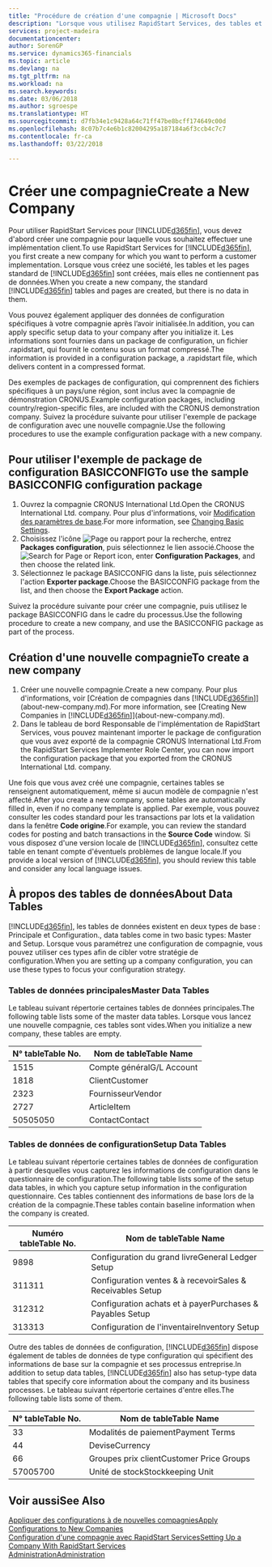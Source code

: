 ```yaml
---
title: "Procédure de création d'une compagnie | Microsoft Docs"
description: "Lorsque vous utilisez RapidStart Services, des tables et des pages sont créées, mais elles ne contiennent pas de données."
services: project-madeira
documentationcenter: 
author: SorenGP
ms.service: dynamics365-financials
ms.topic: article
ms.devlang: na
ms.tgt_pltfrm: na
ms.workload: na
ms.search.keywords: 
ms.date: 03/06/2018
ms.author: sgroespe
ms.translationtype: HT
ms.sourcegitcommit: d7fb34e1c9428a64c71ff47be8bcff174649c00d
ms.openlocfilehash: 8c07b7c4e6b1c82004295a187184a6f3ccb4c7c7
ms.contentlocale: fr-ca
ms.lasthandoff: 03/22/2018

---
```

# <a name="create-a-new-company"></a><span data-ttu-id="27273-103">Créer une compagnie</span><span class="sxs-lookup"><span data-stu-id="27273-103">Create a New Company</span></span>
<span data-ttu-id="27273-104">Pour utiliser RapidStart Services pour [!INCLUDE[d365fin](includes/d365fin_md.md)], vous devez d'abord créer une compagnie pour laquelle vous souhaitez effectuer une implémentation client.</span><span class="sxs-lookup"><span data-stu-id="27273-104">To use RapidStart Services for [!INCLUDE[d365fin](includes/d365fin_md.md)], you first create a new company for which you want to perform a customer implementation.</span></span> <span data-ttu-id="27273-105">Lorsque vous créez une société, les tables et les pages standard de [!INCLUDE[d365fin](includes/d365fin_md.md)] sont créées, mais elles ne contiennent pas de données.</span><span class="sxs-lookup"><span data-stu-id="27273-105">When you create a new company, the standard [!INCLUDE[d365fin](includes/d365fin_md.md)] tables and pages are created, but there is no data in them.</span></span>

<span data-ttu-id="27273-106">Vous pouvez également appliquer des données de configuration spécifiques à votre compagnie après l’avoir initialisée.</span><span class="sxs-lookup"><span data-stu-id="27273-106">In addition, you can apply specific setup data to your company after you initialize it.</span></span> <span data-ttu-id="27273-107">Les informations sont fournies dans un package de configuration, un fichier .rapidstart, qui fournit le contenu sous un format compressé.</span><span class="sxs-lookup"><span data-stu-id="27273-107">The information is provided in a configuration package, a .rapidstart file, which delivers content in a compressed format.</span></span>  

<span data-ttu-id="27273-108">Des exemples de packages de configuration, qui comprennent des fichiers spécifiques à un pays/une région, sont inclus avec la compagnie de démonstration CRONUS.</span><span class="sxs-lookup"><span data-stu-id="27273-108">Example configuration packages, including country/region-specific files, are included with the CRONUS demonstration company.</span></span> <span data-ttu-id="27273-109">Suivez la procédure suivante pour utiliser l'exemple de package de configuration avec une nouvelle compagnie.</span><span class="sxs-lookup"><span data-stu-id="27273-109">Use the following procedures to use the example configuration package with a new company.</span></span>  

## <a name="to-use-the-sample-basicconfig-configuration-package"></a><span data-ttu-id="27273-110">Pour utiliser l'exemple de package de configuration BASICCONFIG</span><span class="sxs-lookup"><span data-stu-id="27273-110">To use the sample BASICCONFIG configuration package</span></span>  
1. <span data-ttu-id="27273-111">Ouvrez la compagnie CRONUS International Ltd.</span><span class="sxs-lookup"><span data-stu-id="27273-111">Open the CRONUS International Ltd. company.</span></span> <span data-ttu-id="27273-112">Pour plus d'informations, voir [Modification des paramètres de base](ui-change-basic-settings.md).</span><span class="sxs-lookup"><span data-stu-id="27273-112">For more information, see [Changing Basic Settings](ui-change-basic-settings.md).</span></span>
2. <span data-ttu-id="27273-113">Choisissez l'icône ![Page ou rapport pour la recherche](media/ui-search/search_small.png "icône Page ou rapport pour la recherche"), entrez **Packages configuration**, puis sélectionnez le lien associé.</span><span class="sxs-lookup"><span data-stu-id="27273-113">Choose the ![Search for Page or Report](media/ui-search/search_small.png "Search for Page or Report icon") icon, enter **Configuration Packages**, and then choose the related link.</span></span>  
3. <span data-ttu-id="27273-114">Sélectionnez le package BASICCONFIG dans la liste, puis sélectionnez l'action **Exporter package**.</span><span class="sxs-lookup"><span data-stu-id="27273-114">Choose the BASICCONFIG package from the list, and then choose the **Export Package** action.</span></span>  

<span data-ttu-id="27273-115">Suivez la procédure suivante pour créer une compagnie, puis utilisez le package BASICCONFIG dans le cadre du processus.</span><span class="sxs-lookup"><span data-stu-id="27273-115">Use the following procedure to create a new company, and use the BASICCONFIG package as part of the process.</span></span>  

## <a name="to-create-a-new-company"></a><span data-ttu-id="27273-116">Création d'une nouvelle compagnie</span><span class="sxs-lookup"><span data-stu-id="27273-116">To create a new company</span></span>  
1. <span data-ttu-id="27273-117">Créer une nouvelle compagnie.</span><span class="sxs-lookup"><span data-stu-id="27273-117">Create a new company.</span></span> <span data-ttu-id="27273-118">Pour plus d'informations, voir [Création de compagnies dans [!INCLUDE[d365fin](includes/d365fin_md.md)]](about-new-company.md).</span><span class="sxs-lookup"><span data-stu-id="27273-118">For more information, see [Creating New Companies in [!INCLUDE[d365fin](includes/d365fin_md.md)]](about-new-company.md).</span></span>
2. <span data-ttu-id="27273-119">Dans le tableau de bord Responsable de l'implémentation de RapidStart Services, vous pouvez maintenant importer le package de configuration que vous avez exporté de la compagnie CRONUS International Ltd.</span><span class="sxs-lookup"><span data-stu-id="27273-119">From the RapidStart Services Implementer Role Center, you can now import the configuration package that you exported from the CRONUS International Ltd. company.</span></span>

<span data-ttu-id="27273-120">Une fois que vous avez créé une compagnie, certaines tables se renseignent automatiquement, même si aucun modèle de compagnie n'est affecté.</span><span class="sxs-lookup"><span data-stu-id="27273-120">After you create a new company, some tables are automatically filled in, even if no company template is applied.</span></span> <span data-ttu-id="27273-121">Par exemple, vous pouvez consulter les codes standard pour les transactions par lots et la validation dans la fenêtre **Code origine**.</span><span class="sxs-lookup"><span data-stu-id="27273-121">For example, you can review the standard codes for posting and batch transactions in the **Source Code** window.</span></span> <span data-ttu-id="27273-122">Si vous disposez d'une version locale de [!INCLUDE[d365fin](includes/d365fin_md.md)], consultez cette table en tenant compte d'éventuels problèmes de langue locale.</span><span class="sxs-lookup"><span data-stu-id="27273-122">If you provide a local version of [!INCLUDE[d365fin](includes/d365fin_md.md)], you should review this table and consider any local language issues.</span></span>

## <a name="about-data-tables"></a><span data-ttu-id="27273-123">À propos des tables de données</span><span class="sxs-lookup"><span data-stu-id="27273-123">About Data Tables</span></span>
[!INCLUDE[d365fin](includes/d365fin_md.md)]<span data-ttu-id="27273-124">, les tables de données existent en deux types de base : Principale et Configuration.</span><span class="sxs-lookup"><span data-stu-id="27273-124">, data tables come in two basic types: Master and Setup.</span></span> <span data-ttu-id="27273-125">Lorsque vous paramétrez une configuration de compagnie, vous pouvez utiliser ces types afin de cibler votre stratégie de configuration.</span><span class="sxs-lookup"><span data-stu-id="27273-125">When you are setting up a company configuration, you can use these types to focus your configuration strategy.</span></span>  

### <a name="master-data-tables"></a><span data-ttu-id="27273-126">Tables de données principales</span><span class="sxs-lookup"><span data-stu-id="27273-126">Master Data Tables</span></span>  
<span data-ttu-id="27273-127">Le tableau suivant répertorie certaines tables de données principales.</span><span class="sxs-lookup"><span data-stu-id="27273-127">The following table lists some of the master data tables.</span></span> <span data-ttu-id="27273-128">Lorsque vous lancez une nouvelle compagnie, ces tables sont vides.</span><span class="sxs-lookup"><span data-stu-id="27273-128">When you initialize a new company, these tables are empty.</span></span>  

|<span data-ttu-id="27273-129">N° table</span><span class="sxs-lookup"><span data-stu-id="27273-129">Table No.</span></span>|<span data-ttu-id="27273-130">Nom de table</span><span class="sxs-lookup"><span data-stu-id="27273-130">Table Name</span></span>|  
|-------------------|--------------------|  
|<span data-ttu-id="27273-131">15</span><span class="sxs-lookup"><span data-stu-id="27273-131">15</span></span>|<span data-ttu-id="27273-132">Compte général</span><span class="sxs-lookup"><span data-stu-id="27273-132">G/L Account</span></span>|  
|<span data-ttu-id="27273-133">18</span><span class="sxs-lookup"><span data-stu-id="27273-133">18</span></span>|<span data-ttu-id="27273-134">Client</span><span class="sxs-lookup"><span data-stu-id="27273-134">Customer</span></span>|  
|<span data-ttu-id="27273-135">23</span><span class="sxs-lookup"><span data-stu-id="27273-135">23</span></span>|<span data-ttu-id="27273-136">Fournisseur</span><span class="sxs-lookup"><span data-stu-id="27273-136">Vendor</span></span>|  
|<span data-ttu-id="27273-137">27</span><span class="sxs-lookup"><span data-stu-id="27273-137">27</span></span>|<span data-ttu-id="27273-138">Article</span><span class="sxs-lookup"><span data-stu-id="27273-138">Item</span></span>|  
|<span data-ttu-id="27273-139">5050</span><span class="sxs-lookup"><span data-stu-id="27273-139">5050</span></span>|<span data-ttu-id="27273-140">Contact</span><span class="sxs-lookup"><span data-stu-id="27273-140">Contact</span></span>|  

### <a name="setup-data-tables"></a><span data-ttu-id="27273-141">Tables de données de configuration</span><span class="sxs-lookup"><span data-stu-id="27273-141">Setup Data Tables</span></span>  
<span data-ttu-id="27273-142">Le tableau suivant répertorie certaines tables de données de configuration à partir desquelles vous capturez les informations de configuration dans le questionnaire de configuration.</span><span class="sxs-lookup"><span data-stu-id="27273-142">The following table lists some of the setup data tables, in which you capture setup information in the configuration questionnaire.</span></span> <span data-ttu-id="27273-143">Ces tables contiennent des informations de base lors de la création de la compagnie.</span><span class="sxs-lookup"><span data-stu-id="27273-143">These tables contain baseline information when the company is created.</span></span>  

|<span data-ttu-id="27273-144">Numéro table</span><span class="sxs-lookup"><span data-stu-id="27273-144">Table No.</span></span>|<span data-ttu-id="27273-145">Nom de table</span><span class="sxs-lookup"><span data-stu-id="27273-145">Table Name</span></span>|  
|-------------------|--------------------|  
|<span data-ttu-id="27273-146">98</span><span class="sxs-lookup"><span data-stu-id="27273-146">98</span></span>|<span data-ttu-id="27273-147">Configuration du grand livre</span><span class="sxs-lookup"><span data-stu-id="27273-147">General Ledger Setup</span></span>|  
|<span data-ttu-id="27273-148">311</span><span class="sxs-lookup"><span data-stu-id="27273-148">311</span></span>|<span data-ttu-id="27273-149">Configuration ventes & à recevoir</span><span class="sxs-lookup"><span data-stu-id="27273-149">Sales & Receivables Setup</span></span>|  
|<span data-ttu-id="27273-150">312</span><span class="sxs-lookup"><span data-stu-id="27273-150">312</span></span>|<span data-ttu-id="27273-151">Configuration achats et à payer</span><span class="sxs-lookup"><span data-stu-id="27273-151">Purchases & Payables Setup</span></span>|  
|<span data-ttu-id="27273-152">313</span><span class="sxs-lookup"><span data-stu-id="27273-152">313</span></span>|<span data-ttu-id="27273-153">Configuration de l'inventaire</span><span class="sxs-lookup"><span data-stu-id="27273-153">Inventory Setup</span></span>|  

<span data-ttu-id="27273-154">Outre des tables de données de configuration, [!INCLUDE[d365fin](includes/d365fin_md.md)] dispose également de tables de données de type configuration qui spécifient des informations de base sur la compagnie et ses processus entreprise.</span><span class="sxs-lookup"><span data-stu-id="27273-154">In addition to setup data tables, [!INCLUDE[d365fin](includes/d365fin_md.md)] also has setup-type data tables that specify core information about the company and its business processes.</span></span> <span data-ttu-id="27273-155">Le tableau suivant répertorie certaines d'entre elles.</span><span class="sxs-lookup"><span data-stu-id="27273-155">The following table lists some of them.</span></span>  

|<span data-ttu-id="27273-156">N° table</span><span class="sxs-lookup"><span data-stu-id="27273-156">Table No.</span></span>|<span data-ttu-id="27273-157">Nom de table</span><span class="sxs-lookup"><span data-stu-id="27273-157">Table Name</span></span>|  
|-------------------|--------------------|  
|<span data-ttu-id="27273-158">3</span><span class="sxs-lookup"><span data-stu-id="27273-158">3</span></span>|<span data-ttu-id="27273-159">Modalités de paiement</span><span class="sxs-lookup"><span data-stu-id="27273-159">Payment Terms</span></span>|  
|<span data-ttu-id="27273-160">4</span><span class="sxs-lookup"><span data-stu-id="27273-160">4</span></span>|<span data-ttu-id="27273-161">Devise</span><span class="sxs-lookup"><span data-stu-id="27273-161">Currency</span></span>|  
|<span data-ttu-id="27273-162">6</span><span class="sxs-lookup"><span data-stu-id="27273-162">6</span></span>|<span data-ttu-id="27273-163">Groupes prix client</span><span class="sxs-lookup"><span data-stu-id="27273-163">Customer Price Groups</span></span>|  
|<span data-ttu-id="27273-164">5700</span><span class="sxs-lookup"><span data-stu-id="27273-164">5700</span></span>|<span data-ttu-id="27273-165">Unité de stock</span><span class="sxs-lookup"><span data-stu-id="27273-165">Stockkeeping Unit</span></span>|

  

## <a name="see-also"></a><span data-ttu-id="27273-166">Voir aussi</span><span class="sxs-lookup"><span data-stu-id="27273-166">See Also</span></span>  
[<span data-ttu-id="27273-167">Appliquer des configurations à de nouvelles compagnies</span><span class="sxs-lookup"><span data-stu-id="27273-167">Apply Configurations to New Companies</span></span>](admin-apply-configuration-to-new-companies.md)  
[<span data-ttu-id="27273-168">Configuration d'une compagnie avec RapidStart Services</span><span class="sxs-lookup"><span data-stu-id="27273-168">Setting Up a Company With RapidStart Services</span></span>](admin-set-up-a-company-with-rapidstart.md)  
[<span data-ttu-id="27273-169">Administration</span><span class="sxs-lookup"><span data-stu-id="27273-169">Administration</span></span>](admin-setup-and-administration.md)

